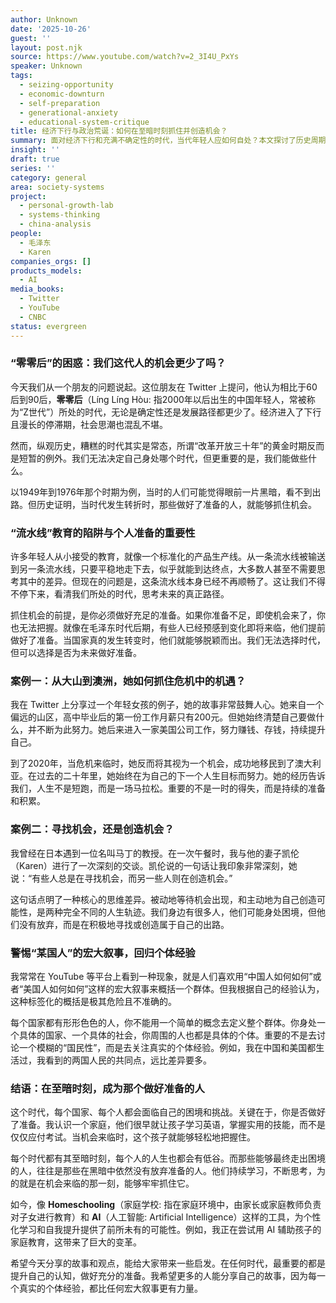 ```yaml
---
author: Unknown
date: '2025-10-26'
guest: ''
layout: post.njk
source: https://www.youtube.com/watch?v=2_3I4U_PxYs
speaker: Unknown
tags:
  - seizing-opportunity
  - economic-downturn
  - self-preparation
  - generational-anxiety
  - educational-system-critique
title: 经济下行与政治荒诞：如何在至暗时刻抓住并创造机会？
summary: 面对经济下行和充满不确定性的时代，当代年轻人应如何自处？本文探讨了历史周期中的个人选择，强调了“流水线”教育模式的失效。通过几个真实案例，文章论证了在至暗时刻做好准备不仅能抓住机会，更能创造机会，并提出主动学习和自我提升是突出重围的关键。
insight: ''
draft: true
series: ''
category: general
area: society-systems
project:
  - personal-growth-lab
  - systems-thinking
  - china-analysis
people:
  - 毛泽东
  - Karen
companies_orgs: []
products_models:
  - AI
media_books:
  - Twitter
  - YouTube
  - CNBC
status: evergreen
---
```

### “零零后”的困惑：我们这代人的机会更少了吗？

今天我们从一个朋友的问题说起。这位朋友在 Twitter 上提问，他认为相比于60后到90后，**零零后**（Líng Líng Hòu: 指2000年以后出生的中国年轻人，常被称为“Z世代”）所处的时代，无论是确定性还是发展路径都更少了。经济进入了下行且漫长的停滞期，社会思潮也混乱不堪。

然而，纵观历史，糟糕的时代其实是常态，所谓“改革开放三十年”的黄金时期反而是短暂的例外。我们无法决定自己身处哪个时代，但更重要的是，我们能做些什么。

以1949年到1976年那个时期为例，当时的人们可能觉得眼前一片黑暗，看不到出路。但历史证明，当时代发生转折时，那些做好了准备的人，就能够抓住机会。

### “流水线”教育的陷阱与个人准备的重要性

许多年轻人从小接受的教育，就像一个标准化的产品生产线。从一条流水线被输送到另一条流水线，只要平稳地走下去，似乎就能到达终点，大多数人甚至不需要思考其中的差异。但现在的问题是，这条流水线本身已经不再顺畅了。这让我们不得不停下来，看清我们所处的时代，思考未来的真正路径。

抓住机会的前提，是你必须做好充足的准备。如果你准备不足，即使机会来了，你也无法把握。就像在毛泽东时代后期，有些人已经预感到变化即将来临，他们提前做好了准备。当国家真的发生转变时，他们就能够脱颖而出。我们无法选择时代，但可以选择是否为未来做好准备。

### 案例一：从大山到澳洲，她如何抓住危机中的机遇？

我在 Twitter 上分享过一个年轻女孩的例子，她的故事非常鼓舞人心。她来自一个偏远的山区，高中毕业后的第一份工作月薪只有200元。但她始终清楚自己要做什么，并不断为此努力。她后来进入一家美国公司工作，努力赚钱、存钱，持续提升自己。

到了2020年，当危机来临时，她反而将其视为一个机会，成功地移民到了澳大利亚。在过去的二十年里，她始终在为自己的下一个人生目标而努力。她的经历告诉我们，人生不是短跑，而是一场马拉松。重要的不是一时的得失，而是持续的准备和积累。

### 案例二：寻找机会，还是创造机会？

我曾经在日本遇到一位名叫马丁的教授。在一次午餐时，我与他的妻子凯伦（Karen）进行了一次深刻的交谈。凯伦说的一句话让我印象非常深刻，她说：“有些人总是在寻找机会，而另一些人则在创造机会。”

这句话点明了一种核心的思维差异。被动地等待机会出现，和主动地为自己创造可能性，是两种完全不同的人生轨迹。我们身边有很多人，他们可能身处困境，但他们没有放弃，而是在积极地寻找或创造属于自己的出路。

### 警惕“某国人”的宏大叙事，回归个体经验

我常常在 YouTube 等平台上看到一种现象，就是人们喜欢用“中国人如何如何”或者“美国人如何如何”这样的宏大叙事来概括一个群体。但我根据自己的经验认为，这种标签化的概括是极其危险且不准确的。

每个国家都有形形色色的人，你不能用一个简单的概念去定义整个群体。你身处一个具体的国家、一个具体的社会，你周围的人也都是具体的个体。重要的不是去讨论一个模糊的“国民性”，而是去关注真实的个体经验。例如，我在中国和美国都生活过，我看到的两国人民的共同点，远比差异要多。

### 结语：在至暗时刻，成为那个做好准备的人

这个时代，每个国家、每个人都会面临自己的困境和挑战。关键在于，你是否做好了准备。我认识一个家庭，他们很早就让孩子学习英语，掌握实用的技能，而不是仅仅应付考试。当机会来临时，这个孩子就能够轻松地把握住。

每个时代都有其至暗时刻，每个人的人生也都会有低谷。而那些能够最终走出困境的人，往往是那些在黑暗中依然没有放弃准备的人。他们持续学习，不断思考，为的就是在机会来临的那一刻，能够牢牢抓住它。

如今，像 **Homeschooling**（家庭学校: 指在家庭环境中，由家长或家庭教师负责对子女进行教育）和 **AI**（人工智能: Artificial Intelligence）这样的工具，为个性化学习和自我提升提供了前所未有的可能性。例如，我正在尝试用 AI 辅助孩子的家庭教育，这带来了巨大的变革。

希望今天分享的故事和观点，能给大家带来一些启发。在任何时代，最重要的都是提升自己的认知，做好充分的准备。我希望更多的人能分享自己的故事，因为每一个真实的个体经验，都比任何宏大叙事更有力量。